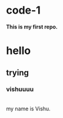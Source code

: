 # code-1
<HTML>
  <head></head>
  <body>
    <p>
      <b>This is my first repo.</b>
      <h1>hello</h1>
      <h2>trying</h2>
      <h3>vishuuuu</h3>
      <br>my name is Vishu.</br>
    </p>
  </body>
</HTML>
